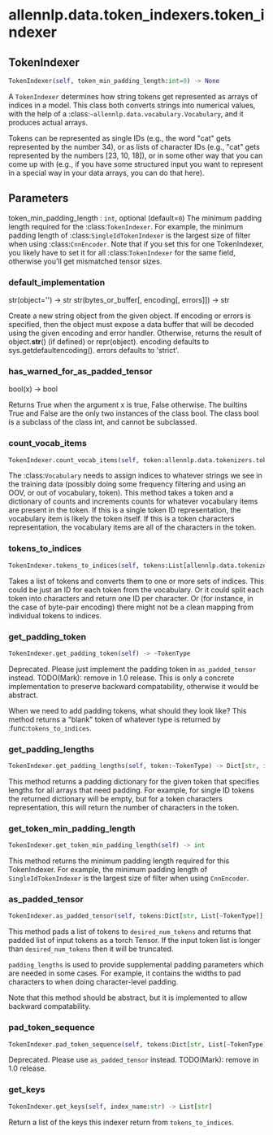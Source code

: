 # allennlp.data.token_indexers.token_indexer

## TokenIndexer
```python
TokenIndexer(self, token_min_padding_length:int=0) -> None
```

A ``TokenIndexer`` determines how string tokens get represented as arrays of indices in a model.
This class both converts strings into numerical values, with the help of a
:class:`~allennlp.data.vocabulary.Vocabulary`, and it produces actual arrays.

Tokens can be represented as single IDs (e.g., the word "cat" gets represented by the number
34), or as lists of character IDs (e.g., "cat" gets represented by the numbers [23, 10, 18]),
or in some other way that you can come up with (e.g., if you have some structured input you
want to represent in a special way in your data arrays, you can do that here).

Parameters
----------
token_min_padding_length : ``int``, optional (default=``0``)
    The minimum padding length required for the :class:`TokenIndexer`. For example,
    the minimum padding length of :class:`SingleIdTokenIndexer` is the largest size of
    filter when using :class:`CnnEncoder`.
    Note that if you set this for one TokenIndexer, you likely have to set it for all
    :class:`TokenIndexer` for the same field, otherwise you'll get mismatched tensor sizes.

### default_implementation
str(object='') -> str
str(bytes_or_buffer[, encoding[, errors]]) -> str

Create a new string object from the given object. If encoding or
errors is specified, then the object must expose a data buffer
that will be decoded using the given encoding and error handler.
Otherwise, returns the result of object.__str__() (if defined)
or repr(object).
encoding defaults to sys.getdefaultencoding().
errors defaults to 'strict'.
### has_warned_for_as_padded_tensor
bool(x) -> bool

Returns True when the argument x is true, False otherwise.
The builtins True and False are the only two instances of the class bool.
The class bool is a subclass of the class int, and cannot be subclassed.
### count_vocab_items
```python
TokenIndexer.count_vocab_items(self, token:allennlp.data.tokenizers.token.Token, counter:Dict[str, Dict[str, int]])
```

The :class:`Vocabulary` needs to assign indices to whatever strings we see in the training
data (possibly doing some frequency filtering and using an OOV, or out of vocabulary,
token).  This method takes a token and a dictionary of counts and increments counts for
whatever vocabulary items are present in the token.  If this is a single token ID
representation, the vocabulary item is likely the token itself.  If this is a token
characters representation, the vocabulary items are all of the characters in the token.

### tokens_to_indices
```python
TokenIndexer.tokens_to_indices(self, tokens:List[allennlp.data.tokenizers.token.Token], vocabulary:allennlp.data.vocabulary.Vocabulary, index_name:str) -> Dict[str, List[~TokenType]]
```

Takes a list of tokens and converts them to one or more sets of indices.
This could be just an ID for each token from the vocabulary.
Or it could split each token into characters and return one ID per character.
Or (for instance, in the case of byte-pair encoding) there might not be a clean
mapping from individual tokens to indices.

### get_padding_token
```python
TokenIndexer.get_padding_token(self) -> ~TokenType
```

Deprecated. Please just implement the padding token in `as_padded_tensor` instead.
TODO(Mark): remove in 1.0 release. This is only a concrete implementation to preserve
backward compatability, otherwise it would be abstract.

When we need to add padding tokens, what should they look like?  This method returns a
"blank" token of whatever type is returned by :func:`tokens_to_indices`.

### get_padding_lengths
```python
TokenIndexer.get_padding_lengths(self, token:~TokenType) -> Dict[str, int]
```

This method returns a padding dictionary for the given token that specifies lengths for
all arrays that need padding.  For example, for single ID tokens the returned dictionary
will be empty, but for a token characters representation, this will return the number
of characters in the token.

### get_token_min_padding_length
```python
TokenIndexer.get_token_min_padding_length(self) -> int
```

This method returns the minimum padding length required for this TokenIndexer.
For example, the minimum padding length of `SingleIdTokenIndexer` is the largest
size of filter when using `CnnEncoder`.

### as_padded_tensor
```python
TokenIndexer.as_padded_tensor(self, tokens:Dict[str, List[~TokenType]], desired_num_tokens:Dict[str, int], padding_lengths:Dict[str, int]) -> Dict[str, torch.Tensor]
```

This method pads a list of tokens to ``desired_num_tokens`` and returns that padded list
of input tokens as a torch Tensor. If the input token list is longer than ``desired_num_tokens``
then it will be truncated.

``padding_lengths`` is used to provide supplemental padding parameters which are needed
in some cases.  For example, it contains the widths to pad characters to when doing
character-level padding.

Note that this method should be abstract, but it is implemented to allow backward compatability.

### pad_token_sequence
```python
TokenIndexer.pad_token_sequence(self, tokens:Dict[str, List[~TokenType]], desired_num_tokens:Dict[str, int], padding_lengths:Dict[str, int]) -> Dict[str, ~TokenType]
```

Deprecated. Please use `as_padded_tensor` instead.
TODO(Mark): remove in 1.0 release.

### get_keys
```python
TokenIndexer.get_keys(self, index_name:str) -> List[str]
```

Return a list of the keys this indexer return from ``tokens_to_indices``.

